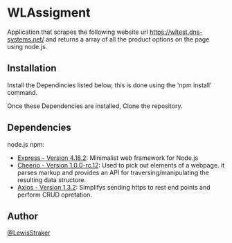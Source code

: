 # WLAssigment

Application that scrapes the following website url https://wltest.dns-systems.net/ and returns a array of all the product options on the page using node.js.




## Installation

Install the Dependincies listed below, this is done using the 'npm install' command.

Once these Dependencies are installed, Clone the repository.



    
## Dependencies

node.js npm:

- [Express - Version 4.18.2](https://www.npmjs.com/package/express): Minimalist web framework for Node.js 
- [Cheerio - Version 1.0.0-rc.12](https://www.npmjs.com/package/cheerio): Used to pick out elements of a webpage. it parses markup and provides an API for traversing/manipulating the resulting data structure.
- [Axios - Version 1.3.2](https://www.npmjs.com/package/axios#features): Simplifys sending https to rest end points and perform CRUD opretation.


## Author

[@LewisStraker](https://www.github.com/LewisStraker)


